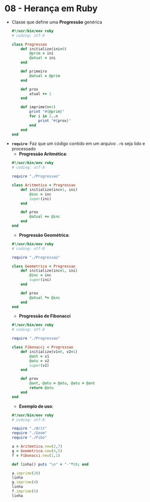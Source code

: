 # 08 - Herança em Ruby
* Classe que define uma **Progressão** genérica
    ```ruby
    #!/usr/bin/env ruby
    # coding: utf-8

    class Progressao
        def initialize(ini=0)
            @prim = ini
            @atual = ini
        end

        def primeiro
            @atual = @prim
        end

        def prox
            atual += 1
        end

        def imprime(n=1)
            print "#{@prim}"
            for i in 2..n
                print "#{prox}"
            end
        end
    end
    ```
* **`require`**: Faz que um código contido em um arquivo `.rb` seja lido e processado
    * **Progressão Aritmética**:
    ```ruby
    #!/usr/bin/env ruby
    # coding: utf-8

    require "./Progressao"

    class Aritmetica < Progressao
        def initialize(inc=1, ini)
            @inc = inc
            super(ini)
        end

        def prox
            @atual += @inc
        end
    end
    ```
    * **Progressão Geométrica**:
    ```ruby
    #!/usr/bin/env ruby
    # coding: utf-8

    require "./Progressao"

    class Geometrica < Progressao
        def initialize(inc=1, ini)
            @inc = inc
            super(ini)
        end

        def prox
            @atual *= @inc
        end
    end
    ```
    * **Progressão de Fibonacci**
    ```ruby
    #!/usr/bin/env ruby
    # coding: utf-8

    require "./Progressao"

    class Fibonacci < Progressao
        def initialize(v1=0, v2=1)
            @ant = v1
            @atu = v2
            super(v2)
        end

        def prox
            @ant, @atu = @atu, @atu + @ant
            return @atu
        end
    end
    ```
    * **Exemplo de uso**:
    ```ruby
    #!/usr/bin/env ruby
    # coding: utf-8

    require "./Arit"
    require "./Geom"
    require "./Fibo"

    a = Aritmetica.new(2,7)
    g = Geometrica.new(4,5)
    f = Fibonacci.new(1,1)

    def linha() puts "\n" + "-"*20; end

    a.imprime(20)
    linha
    g.imprime(4)
    linha
    f.imprime(5)
    linha
    ```

